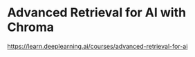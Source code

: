 # Advanced Retrieval for AI with Chroma

https://learn.deeplearning.ai/courses/advanced-retrieval-for-ai